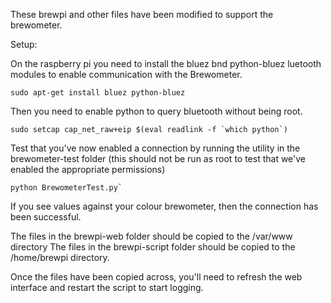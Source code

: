 These brewpi and other files have been modified to support the brewometer.

Setup:

On the raspberry pi you need to install the bluez bnd python-bluez luetooth modules to enable communication with the Brewometer.

	sudo apt-get install bluez python-bluez

Then you need to enable python to query bluetooth without being root.

	sudo setcap cap_net_raw+eip $(eval readlink -f `which python`)

Test that you've now enabled a connection by running the utility in the brewometer-test folder (this should not be run as root to test that we've enabled the appropriate permissions)
	
	python BrewometerTest.py`

If you see values against your colour brewometer, then the connection has been successful.

The files in the brewpi-web folder should be copied to the /var/www directory
The files in the brewpi-script folder should be copied to the /home/brewpi directory.

Once the files have been copied across, you'll need to refresh the web interface and restart the script to start logging.


